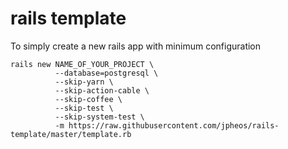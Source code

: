 # rails template

To simply create a new rails app with minimum configuration

```
rails new NAME_OF_YOUR_PROJECT \
          --database=postgresql \
          --skip-yarn \
          --skip-action-cable \
          --skip-coffee \
          --skip-test \
          --skip-system-test \
          -m https://raw.githubusercontent.com/jpheos/rails-template/master/template.rb
```
